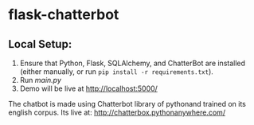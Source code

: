 # flask-chatterbot


## Local Setup:
 1. Ensure that Python, Flask, SQLAlchemy, and ChatterBot are installed (either manually, or run `pip install -r requirements.txt`).
 2. Run *main.py*
 3. Demo will be live at [http://localhost:5000/](http://localhost:5000/)

The chatbot is made using Chatterbot library of pythonand trained on its english corpus.
Its live at:  http://chatterbox.pythonanywhere.com/
 
 
